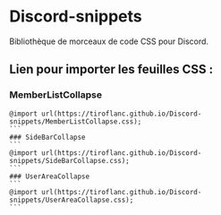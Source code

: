 # Discord-snippets
Bibliothèque de morceaux de code CSS pour Discord.

## Lien pour importer les feuilles CSS :

### MemberListCollapse
``````
@import url(https://tiroflanc.github.io/Discord-snippets/MemberListCollapse.css);
```
### SideBarCollapse
```
@import url(https://tiroflanc.github.io/Discord-snippets/SideBarCollapse.css);
```
### UserAreaCollapse
```
@import url(https://tiroflanc.github.io/Discord-snippets/UserAreaCollapse.css);
```
